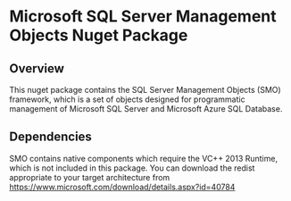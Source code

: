 Microsoft SQL Server Management Objects Nuget Package
=====================================================

Overview
--------

This nuget package contains the SQL Server Management Objects (SMO) framework,
which is a set of objects designed for programmatic management of 
Microsoft SQL Server and Microsoft Azure SQL Database.

Dependencies
------------

SMO contains native components which require the VC++ 2013 Runtime, which is
not included in this package. You can download the redist appropriate to your 
target architecture from https://www.microsoft.com/download/details.aspx?id=40784